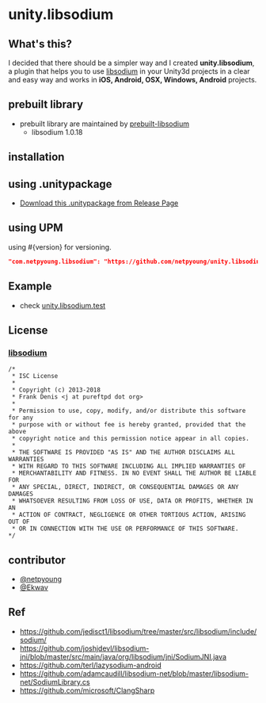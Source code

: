 # unity.libsodium

## What's this?

 I decided that there should be a simpler way and I created **unity.libsodium**, a plugin that helps you to use [libsodium](https://github.com/jedisct1/libsodium/) in your Unity3d projects in a clear and easy way and works in **iOS, Android, OSX, Windows, Android** projects.

## prebuilt library

- prebuilt library are maintained by [prebuilt-libsodium](https://github.com/netpyoung/prebuilt-libsodium)
  - libsodium 1.0.18

## installation

## using .unitypackage

- [Download this .unitypackage from Release Page](https://github.com/netpyoung/unity.libsodium/releases)

## using UPM

using #{version} for versioning.

``` json
"com.netpyoung.libsodium": "https://github.com/netpyoung/unity.libsodium.git?path=unity.libsodium/Assets/unity.libsodium#0.2.0"
```

## Example

- check [unity.libsodium.test](https://github.com/netpyoung/unity.libsodium/tree/master/unity.libsodium/Assets/unity.libsodium.test)

## License

### [libsodium](https://github.com/jedisct1/libsodium/)

``` license
/*
 * ISC License
 *
 * Copyright (c) 2013-2018
 * Frank Denis <j at pureftpd dot org>
 *
 * Permission to use, copy, modify, and/or distribute this software for any
 * purpose with or without fee is hereby granted, provided that the above
 * copyright notice and this permission notice appear in all copies.
 *
 * THE SOFTWARE IS PROVIDED "AS IS" AND THE AUTHOR DISCLAIMS ALL WARRANTIES
 * WITH REGARD TO THIS SOFTWARE INCLUDING ALL IMPLIED WARRANTIES OF
 * MERCHANTABILITY AND FITNESS. IN NO EVENT SHALL THE AUTHOR BE LIABLE FOR
 * ANY SPECIAL, DIRECT, INDIRECT, OR CONSEQUENTIAL DAMAGES OR ANY DAMAGES
 * WHATSOEVER RESULTING FROM LOSS OF USE, DATA OR PROFITS, WHETHER IN AN
 * ACTION OF CONTRACT, NEGLIGENCE OR OTHER TORTIOUS ACTION, ARISING OUT OF
 * OR IN CONNECTION WITH THE USE OR PERFORMANCE OF THIS SOFTWARE.
*/
```

## contributor

- [@netpyoung](https://github.com/netpyoung)
- [@Ekwav](https://github.com/Ekwav)

## Ref

- <https://github.com/jedisct1/libsodium/tree/master/src/libsodium/include/sodium/>
- <https://github.com/joshjdevl/libsodium-jni/blob/master/src/main/java/org/libsodium/jni/SodiumJNI.java>
- <https://github.com/terl/lazysodium-android>
- <https://github.com/adamcaudill/libsodium-net/blob/master/libsodium-net/SodiumLibrary.cs>
- <https://github.com/microsoft/ClangSharp>
